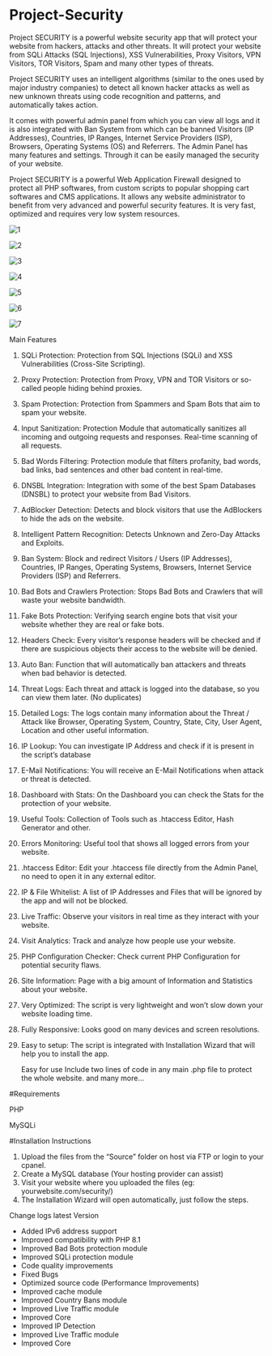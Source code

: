 # Project-Security

Project SECURITY is a powerful website security app that will protect your website from hackers, attacks and other threats. It will protect your website from SQLi Attacks (SQL Injections), XSS Vulnerabilities, Proxy Visitors, VPN Visitors, TOR Visitors, Spam and many other types of threats.

Project SECURITY uses an intelligent algorithms (similar to the ones used by major industry companies) to detect all known hacker attacks as well as new unknown threats using code recognition and patterns, and automatically takes action.

It comes with powerful admin panel from which you can view all logs and it is also integrated with Ban System from which can be banned Visitors (IP Addresses), Countries, IP Ranges, Internet Service Providers (ISP), Browsers, Operating Systems (OS) and Referrers. The Admin Panel has many features and settings. Through it can be easily managed the security of your website.

Project SECURITY is a powerful Web Application Firewall designed to protect all PHP softwares, from custom scripts to popular shopping cart softwares and CMS applications. It allows any website administrator to benefit from very advanced and powerful security features. It is very fast, optimized and requires very low system resources.

![1](https://user-images.githubusercontent.com/73836896/120387983-2cb43000-c348-11eb-8bf8-e20c5631e614.jpg)

![2](https://user-images.githubusercontent.com/73836896/120387629-c7f8d580-c347-11eb-8fee-228929088048.jpg)

![3](https://user-images.githubusercontent.com/73836896/120387660-d1823d80-c347-11eb-9f44-811f64d99624.jpg)

![4](https://user-images.githubusercontent.com/73836896/120387678-d646f180-c347-11eb-8bdb-d911dc8edce7.jpg)

![5](https://user-images.githubusercontent.com/73836896/120387704-dcd56900-c347-11eb-83a4-64f1d30e1c33.jpg)

![6](https://user-images.githubusercontent.com/73836896/120387723-e2cb4a00-c347-11eb-9b86-d5bac8571fb1.jpg)

![7](https://user-images.githubusercontent.com/73836896/120387739-e8289480-c347-11eb-82fe-4d7fb53f9975.jpg)


Main Features
1.  SQLi Protection:
    Protection from SQL Injections (SQLi) and XSS Vulnerabilities (Cross-Site Scripting).
2.  Proxy Protection:
    Protection from Proxy, VPN and TOR Visitors or so-called people hiding behind proxies.
3.  Spam Protection:
    Protection from Spammers and Spam Bots that aim to spam your website.
4.  Input Sanitization:
    Protection Module that automatically sanitizes all incoming and outgoing requests and responses. Real-time scanning of all requests.
5.  Bad Words Filtering:
    Protection module that filters profanity, bad words, bad links, bad sentences and other bad content in real-time.
6.  DNSBL Integration:
    Integration with some of the best Spam Databases (DNSBL) to protect your website from Bad Visitors.
7.  AdBlocker Detection:
    Detects and block visitors that use the AdBlockers to hide the ads on the website.
8.  Intelligent Pattern Recognition:
    Detects Unknown and Zero-Day Attacks and Exploits.
9.  Ban System:
    Block and redirect Visitors / Users (IP Addresses), Countries, IP Ranges, Operating Systems, Browsers, Internet Service Providers (ISP) and Referrers.
10. Bad Bots and Crawlers Protection:
    Stops Bad Bots and Crawlers that will waste your website bandwidth.
11. Fake Bots Protection:
    Verifying search engine bots that visit your website whether they are real or fake bots.
12. Headers Check:
    Every visitor’s response headers will be checked and if there are suspicious objects their access to the website will be denied.
13. Auto Ban:
    Function that will automatically ban attackers and threats when bad behavior is detected.
14. Threat Logs:
    Each threat and attack is logged into the database, so you can view them later. (No duplicates)
15. Detailed Logs:
    The logs contain many information about the Threat / Attack like Browser, Operating System, Country, State, City, User Agent, Location and other useful information.
16. IP Lookup:
    You can investigate IP Address and check if it is present in the script’s database
17. E-Mail Notifications:
    You will receive an E-Mail Notifications when attack or threat is detected.
18. Dashboard with Stats:
    On the Dashboard you can check the Stats for the protection of your website.
19. Useful Tools:
    Collection of Tools such as .htaccess Editor, Hash Generator and other.
20. Errors Monitoring:
    Useful tool that shows all logged errors from your website.
21. .htaccess Editor:
    Edit your .htaccess file directly from the Admin Panel, no need to open it in any external editor.
22. IP & File Whitelist:
    A list of IP Addresses and Files that will be ignored by the app and will not be blocked.
23. Live Traffic:
    Observe your visitors in real time as they interact with your website.
24. Visit Analytics:
    Track and analyze how people use your website.
25. PHP Configuration Checker:
    Check current PHP Configuration for potential security flaws.
26. Site Information:
    Page with a big amount of Information and Statistics about your website.
27. Very Optimized:
    The script is very lightweight and won’t slow down your website loading time.
28. Fully Responsive:
    Looks good on many devices and screen resolutions.
29. Easy to setup:
    The script is integrated with Installation Wizard that will help you to install the app.
    
    Easy for use
    Include two lines of code in any main .php file to protect the whole website.
    and many more…

#Requirements

PHP

MySQLi

#Installation Instructions
1. Upload the files from the “Source” folder on host via FTP or login to your cpanel.
2. Create a MySQL database (Your hosting provider can assist)
3. Visit your website where you uploaded the files (eg: yourwebsite.com/security/)
4. The Installation Wizard will open automatically, just follow the steps.


Change logs latest Version

- Added IPv6 address support
- Improved compatibility with PHP 8.1
- Improved Bad Bots protection module
- Improved SQLi protection module
- Code quality improvements
- Fixed Bugs
- Optimized source code (Performance Improvements)
- Improved cache module
- Improved Country Bans module
- Improved Live Traffic module
- Improved Core
- Improved IP Detection
- Improved Live Traffic module
- Improved Core
